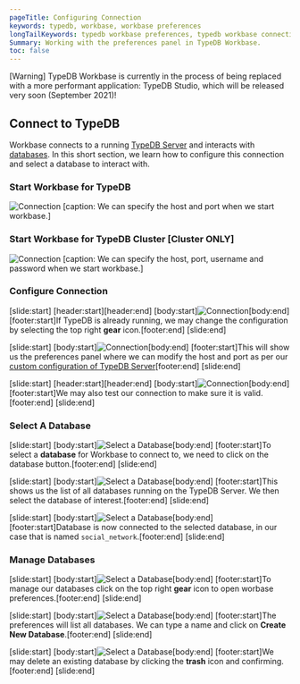 ```yaml
---
pageTitle: Configuring Connection
keywords: typedb, workbase, workbase preferences
longTailKeywords: typedb workbase preferences, typedb workbase connection, typedb workbase manage databases
Summary: Working with the preferences panel in TypeDB Workbase.
toc: false
---
```


<div class = "note">
[Warning]
TypeDB Workbase is currently in the process of being replaced with a more performant application: TypeDB Studio, which will be released very soon (September 2021)!
</div>

## Connect to TypeDB
Workbase connects to a running [TypeDB Server](/docs/running-typedb/install-and-run#start-the-typedb-server) and interacts with [databases](../06-management/01-database.md). In this short section, we learn how to configure this connection and select a database to interact with.

### Start Workbase for TypeDB

![Connection](/docs/images/workbase/preferences_core-login.png)
[caption: We can specify the host and port when we start workbase.]


### Start Workbase for TypeDB Cluster [Cluster ONLY]

![Connection](/docs/images/workbase/preferences_cluster-login.png)
[caption: We can specify the host, port, username and password when we start workbase.]


### Configure Connection
<div class="slideshow">

[slide:start]
[header:start][header:end]
[body:start]![Connection](/docs/images/workbase/preferences_configure_open-preferences.png)[body:end]
[footer:start]If TypeDB is already running, we may change the configuration by selecting the top right **gear** icon.[footer:end]
[slide:end]

[slide:start]
[body:start]![Connection](/docs/images/workbase/preferences_configure-host-port.png)[body:end]
[footer:start]This will show us the preferences panel where we can modify the host and port as per our [custom configuration of TypeDB Server](/docs/running-typedb/configuration##host-and-port)[footer:end]
[slide:end]

[slide:start]
[header:start][header:end]
[body:start]![Connection](/docs/images/workbase/preferences_test-connection.png)[body:end]
[footer:start]We may also test our connection to make sure it is valid.[footer:end]
[slide:end]

</div>


### Select A Database
<div class="slideshow">

[slide:start]
[body:start]![Select a Database](/docs/images/workbase/preferences_select-database.png)[body:end]
[footer:start]To select a **database** for Workbase to connect to, we need to click on the database button.[footer:end]
[slide:end]

[slide:start]
[body:start]![Select a Database](/docs/images/workbase/preferences_list-databases.png)[body:end]
[footer:start]This shows us the list of all databases running on the TypeDB Server. We then select the database of interest.[footer:end]
[slide:end]

[slide:start]
[body:start]![Select a Database](/docs/images/workbase/preferences_database-selected.png)[body:end]
[footer:start]Database is now connected to the selected database, in our case that is named `social_network`.[footer:end]
[slide:end]

</div>

### Manage Databases
<div class="slideshow">

[slide:start]
[body:start]![Select a Database](/docs/images/workbase/preferences_open-preferences.png)[body:end]
[footer:start]To manage our databases click on the top right **gear** icon to open worbase preferences.[footer:end]
[slide:end]

[slide:start]
[body:start]![Select a Database](/docs/images/workbase/preferences_create-database.png)[body:end]
[footer:start]The preferences will list all databases. We can type a name and click on **Create New Database**.[footer:end]
[slide:end]

[slide:start]
[body:start]![Select a Database](/docs/images/workbase/preferences_delete-database.png)[body:end]
[footer:start]We may delete an existing database by clicking the **trash** icon and confirming.[footer:end]
[slide:end]

</div>